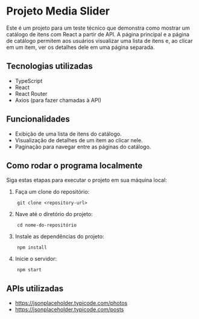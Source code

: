 # Projeto Media Slider

Este é um projeto para um teste técnico que demonstra como mostrar um catálogo de itens com React a partir de API. A página principal  e a página de catálogo permitem aos usuários visualizar uma lista de itens e, ao clicar em um item, ver os detalhes dele em uma página separada.

## Tecnologias utilizadas

- TypeScript
- React
- React Router
- Axios (para fazer chamadas à API)

## Funcionalidades

- Exibição de uma lista de itens do catálogo.
- Visualização de detalhes de um item ao clicar nele.
- Paginação para navegar entre as páginas do catálogo.


## Como rodar o programa localmente

Siga estas etapas para executar o projeto em sua máquina local:

1. Faça um clone do repositório:

```
    git clone <repository-url>
```

2. Nave até o diretório do projeto:

```
    cd nome-do-repositório
```

3. Instale as dependências do projeto:

```
    npm install
```

4. Inicie o servidor:

```
    npm start
```

## APIs utilizadas

 - https://jsonplaceholder.typicode.com/photos
 - https://jsonplaceholder.typicode.com/posts